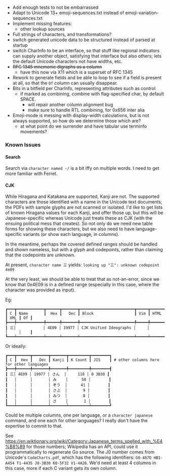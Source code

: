 * Add enough tests to not be embarrassed
* Adapt to Unicode 13+ emoji-sequences.txt instead of emoji-variation-sequences.txt
* Implement missing features:
  + other lookup sources
* Full strings of characters, and transformations?
* switch generated unicode data to be structured instead of parsed at startup
* switch CharInfo to be an interface, so that stuff like regional indicators
  can supply another object, satisfying that interface but also others; lets
  the default Unicode characters not have widths, etc.
* ~~RFC 1345 mnemonic digraphs as a column~~
  + have this now via X11 which is a superset of RFC 1345
* Rework to generate fields and be able to loop to see if a field is present
  at all, so that the `Of` column can usually disappear.
* Bits in a bitfield per CharInfo, representing attributes such as control
  + if marked as combining, combine with flag-specified char, by default SPACE.
    - will repair another column alignment bug
    - make sure to handle RTL combining, for 0x656 inter alia
* Emoji-mode is messing with display-width calculations, but is not always
  supported, so how do we determine those which are?
  + at what point do we surrender and have tabular use terminfo movements?

### Known Issues

#### Search

Search via `character named -/` is a bit iffy on multiple words.  I need to
get more familiar with Ferret.

#### CJK

While Hiragana and Katakana are supported, Kanji are not.
The supported characters are those identified with a name in the Unicode text
documents; the PDFs with sample glyphs are not scanned or isolated.
I'd like to get lists of known Hiragana values for each Kanji, and offer those
up, but this will be Japanese-specific whereas Unicode just treats these as
CJK (with the ensuing political mess that creates).
So not only do we need new table forms for showing these characters,
but we also need to have language-specific variants (or show each language, in
columns).

In the meantime, perhaps the covered defined ranges should be handled and
shown nameless, but with a glyph and codepoints, rather than claiming that the
codepoints are unknown.

At present, `character name 三` yields: `looking up "三": unknown codepoint 4e09`

At the very least, we should be able to treat that as not-an-error, since
we know that 0x4E09 is in a defined range (especially in this case, where the
character was provided as input).

Eg:

```
┏━━━┳━━━━━━━━━━━━┳━━━━━━┳━━━━━━━┳━━━━━━━━━━━━━━━━━━━━━━━━┳━━━━━┳━━━━━━┳━━━━━┳━━━━┓
┃ C ┃ Name       ┃  Hex ┃   Dec ┃ Block                  ┃ Vim ┃ HTML ┃ XML ┃ Of ┃
┣━━━╇━━━━━━━━━━━━╇━━━━━━╇━━━━━━━╇━━━━━━━━━━━━━━━━━━━━━━━━╇━━━━━╇━━━━━━╇━━━━━╇━━━━┫
┃ 三│            │ 4E09 │ 19977 │ CJK Unified Ideographs │     │      │     │    ┃
┗━━━┷━━━━━━━━━━━━┷━━━━━━┷━━━━━━━┷━━━━━━━━━━━━━━━━━━━━━━━━┷━━━━━┷━━━━━━┷━━━━━┷━━━━┛
```

Or ideally:

```
┏━━━┳━━━━━━┳━━━━━━━┳━━━━━━━┳━━━━━━━━━┳━━━━━━━━┓
┃ C ┃  Hex ┃   Dec ┃ Kanji ┃ K Count ┃ JIS    ┃ # other columns here for other languages
┣━━━╇━━━━━━╇━━━━━━━╇━━━━━━━╇━━━━━━━━━╇━━━━━━━━┫
┃ 三│ 4E09 │ 19977 │ さん  │     118 │ 0 3B30 ┃
┃   │      │       │ み    │      50 │        ┃
┃   │      │       │ ぞう  │      41 │        ┃
┃   │      │       │ さぶ  │       9 │        ┃
┃   │      │       │ みつ  │       8 │        ┃
┃   │      │       │ さ    │       1 │        ┃
┗━━━┷━━━━━━┷━━━━━━━┷━━━━━━━┷━━━━━━━━━┷━━━━━━━━┛
```

Could be multiple columns, one per language, or a `character japanese`
command, and one each for other languages?  I really don't have the expertise
to commit to that.

See <https://en.wiktionary.org/wiki/Category:Japanese_terms_spelled_with_%E4%B8%89>
for those numbers; Wikipedia has an API, could use it programmatically to
regenerate Go source.  The J0 number comes from Unicode's `CodeCharts.pdf`,
which has the following identifiers: `G0-487D HB1-A454 T1-4435 J0-3B30 K0-5F32 V1-4A26`.
We'd need at least 4 columns in this case, more if each C variant gets its own
column.
